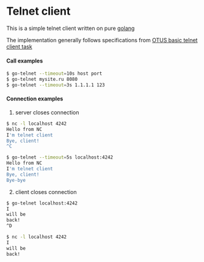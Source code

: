 # Telnet client

This is a simple telnet client written on pure [golang](https://golang.org/)

The implementation generally follows specifications from [OTUS basic telnet client task](https://github.com/OtusGolang/home_work/tree/master/hw11_telnet_client) 


#### Call examples
```bash
$ go-telnet --timeout=10s host port
$ go-telnet mysite.ru 8080
$ go-telnet --timeout=3s 1.1.1.1 123
```


#### Connection examples

1) server closes connection
```bash
$ nc -l localhost 4242
Hello from NC
I'm telnet client
Bye, client!          
^C
```

```bash
$ go-telnet --timeout=5s localhost:4242
Hello from NC
I'm telnet client
Bye, client!
Bye-bye 
```

2) client closes connection
```bash
$ go-telnet localhost:4242
I
will be
back!
^D
```

```bash
$ nc -l localhost 4242
I
will be
back!
```

